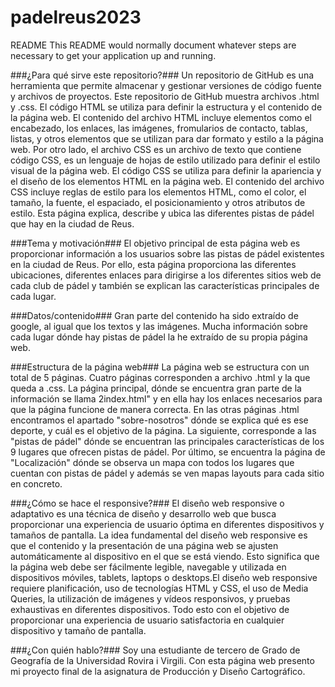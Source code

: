 # padelreus2023
README This README would normally document whatever steps are necessary to get your application up and running.

###¿Para qué sirve este repositorio?### Un repositorio de GitHub es una herramienta que permite almacenar y gestionar versiones de código fuente y archivos de proyectos. Este repositorio de GitHub muestra archivos .html y .css. El código HTML se utiliza para definir la estructura y el contenido de la página web. El contenido del archivo HTML incluye elementos como el encabezado, los enlaces, las imágenes, fromularios de contacto, tablas, listas, y otros elementos que se utilizan para dar formato y estilo a la página web. Por otro lado, el archivo CSS es un archivo de texto que contiene código CSS, es un lenguaje de hojas de estilo utilizado para definir el estilo visual de la página web. El código CSS se utiliza para definir la apariencia y el diseño de los elementos HTML en la página web. El contenido del archivo CSS incluye reglas de estilo para los elementos HTML, como el color, el tamaño, la fuente, el espaciado, el posicionamiento y otros atributos de estilo. Esta página explica, describe y ubica las diferentes pistas de pádel que hay en la ciudad de Reus.

###Tema y motivación### El objetivo principal de esta página web es proporcionar información a los usuarios sobre las pistas de pádel existentes en la ciudad de Reus. Por ello, esta página proporciona las diferentes ubicaciones, diferentes enlaces para dirigirse a los diferentes sitios web de cada club de pádel y también se explican las características principales de cada lugar.

###Datos/contenido### Gran parte del contenido ha sido extraído de google, al igual que los textos y las imágenes. Mucha información sobre cada lugar dónde hay pistas de pádel la he extraído de su propia página web.

###Estructura de la página web### La página web se estructura con un total de 5 páginas. Cuatro páginas corresponden a archivo .html y la que queda a .css. La página principal, dónde se encuentra gran parte de la información se llama 2index.html" y en ella hay los enlaces necesarios para que la página funcione de manera correcta. En las otras páginas .html encontramos el apartado "sobre-nosotros" dónde se explica qué es ese deporte, y cuál es el objetivo de la página. La siguiente, corresponde a las "pistas de pádel" dónde se encuentran las principales características de los 9 lugares que ofrecen pistas de pádel. Por último, se encuentra la página de "Localización" dónde se observa un mapa con todos los lugares que cuentan con pistas de pádel y además se ven mapas layouts para cada sitio en concreto.

###¿Cómo se hace el responsive?### El diseño web responsive o adaptativo es una técnica de diseño y desarrollo web que busca proporcionar una experiencia de usuario óptima en diferentes dispositivos y tamaños de pantalla. La idea fundamental del diseño web responsive es que el contenido y la presentación de una página web se ajusten automáticamente al dispositivo en el que se está viendo. Esto significa que la página web debe ser fácilmente legible, navegable y utilizada en dispositivos móviles, tablets, laptops o desktops.El diseño web responsive requiere planificación, uso de tecnologías HTML y CSS, el uso de Media Queries, la utilización de imágenes y vídeos responsivos, y pruebas exhaustivas en diferentes dispositivos. Todo esto con el objetivo de proporcionar una experiencia de usuario satisfactoria en cualquier dispositivo y tamaño de pantalla.

###¿Con quién hablo?### Soy una estudiante de tercero de Grado de Geografía de la Universidad Rovira i Virgili. Con esta página web presento mi proyecto final de la asignatura de Producción y Diseño Cartográfico.
